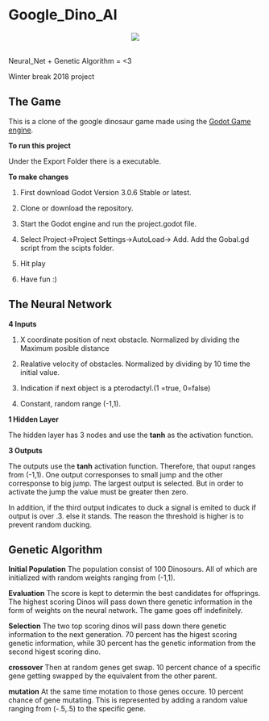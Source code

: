 # Google_Dino_AI
<div align="center">
  <img src="https://github.com/lgonz041/Google_Dino_AI/blob/master/icon.png"><br><br>
</div>

Neural_Net + Genetic Algorithm = &lt;3 

Winter break 2018 project 
## The Game

This is a clone of the google dinosaur game made using the [Godot Game engine](https://godotengine.org/). 

**To run this project**

Under the Export Folder there is a executable. 

**To make changes**
1. First download Godot Version 3.0.6 Stable or latest. 

2. Clone or download the repository.

3. Start the Godot engine and run the project.godot file. 

4. Select Project->Project Settings->AutoLoad-> Add. Add the Gobal.gd script from the scipts folder.

5. Hit play

6. Have fun :) 

## The Neural Network 
**4 Inputs** 

1. X coordinate position of next obstacle.  Normalized by dividing the Maximum posible distance

2. Realative velocity of obstacles. Normalized by dividing by 10 time the initial value. 

4. Indication if next object is a pterodactyl.(1 =true, 0=false)

3. Constant, random range (-1,1).

**1 Hidden Layer**

The hidden layer has 3 nodes and use the **tanh** as the activation function.

**3 Outputs** 

The outputs use the **tanh** activation function. Therefore, that ouput ranges from (-1,1).
One output corresponses to small jump and the other corresponse to big jump. The largest output is selected. But in order to activate the jump the value must be greater then zero. 

In addition, if the third output indicates to duck a signal is emited to duck if output is over .3. else it stands. 
The reason the threshold is higher is to prevent random ducking. 

## Genetic Algorithm 

**Initial Population**
The population consist of 100 Dinosours. All of which are initialized with random weights ranging from (-1,1).

**Evaluation**
The score is kept to determin the best candidates for offsprings. The highest scoring Dinos will pass down there genetic information in the form of weights on the neural network. The game goes off indefinitely.

**Selection**
The two top scoring dinos will pass down there genetic information to the next generation. 70 percent has the higest scoring genetic information, while 30 percent has the genetic information from the second higest scoring dino.  

**crossover**
Then at random genes get swap. 10 percent chance of a specific gene getting swapped by the equivalent from the other parent.

**mutation**
At the same time motation to those genes occure. 10 percent chance of gene mutating. This is represented by adding a random value ranging from (-.5,.5) to the specific gene. 


